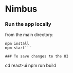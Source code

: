 # Nimbus

### Run the app locally
from the main directory:
```
npm install
npm start```

### To save changes to the UI
```
cd react-ui
npm run build
```
